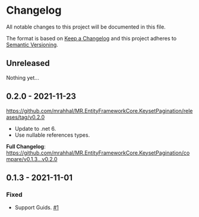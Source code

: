 # Changelog
All notable changes to this project will be documented in this file.

The format is based on [Keep a Changelog](http://keepachangelog.com/)
and this project adheres to [Semantic Versioning](http://semver.org/).

## Unreleased
Nothing yet...

## 0.2.0 - 2021-11-23

https://github.com/mrahhal/MR.EntityFrameworkCore.KeysetPagination/releases/tag/v0.2.0

- Update to .net 6.
- Use nullable references types.

**Full Changelog**: https://github.com/mrahhal/MR.EntityFrameworkCore.KeysetPagination/compare/v0.1.3...v0.2.0

## 0.1.3 - 2021-11-01
### Fixed
- Support Guids. [#1](https://github.com/mrahhal/MR.EntityFrameworkCore.KeysetPagination/issues/1)

